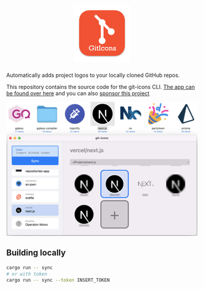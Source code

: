 <h1 align="center">
  <img src="./logo.png" width="150">
</h1>

Automatically adds project logos to your locally cloned GitHub repos.

This repository contains the source code for the git-icons CLI. [The app can be found over here](https://samddenty.gumroad.com/l/git-icons) and you can also [sponsor this project](https://github.com/sponsors/samdenty)

[![Banner](./readme-banner.png)](https://samddenty.gumroad.com/l/git-icons)

## Building locally

<!-- brew install mysql-client
cargo install diesel_cli --no-default-features --features mysql -->

```bash
cargo run -- sync
# or with token
cargo run -- sync --token INSERT_TOKEN
```
